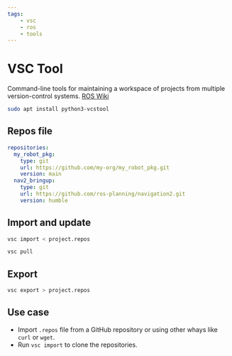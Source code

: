 ```yaml
---
tags:
    - vsc
    - ros
    - tools
---
```


# VSC Tool

Command-line tools for maintaining a workspace of projects from multiple version-control systems. 
[ROS Wiki](http://wiki.ros.org/vcstool)


```bash title="install"
sudo apt install python3-vcstool
```

## Repos file

```yaml title="project.repo"
repositories:
  my_robot_pkg:
    type: git
    url: https://github.com/my-org/my_robot_pkg.git
    version: main
  nav2_bringup:
    type: git
    url: https://github.com/ros-planning/navigation2.git
    version: humble
```

## Import and update

```bash title="import"
vsc import < project.repos
```

```bash title="update"
vsc pull
```

## Export

```bash title="export"
vsc export > project.repos
```

## Use case

- Import `.repos` file from a GitHub repository or using other whays like `curl` or `wget`.
- Run `vsc import` to clone the repositories.